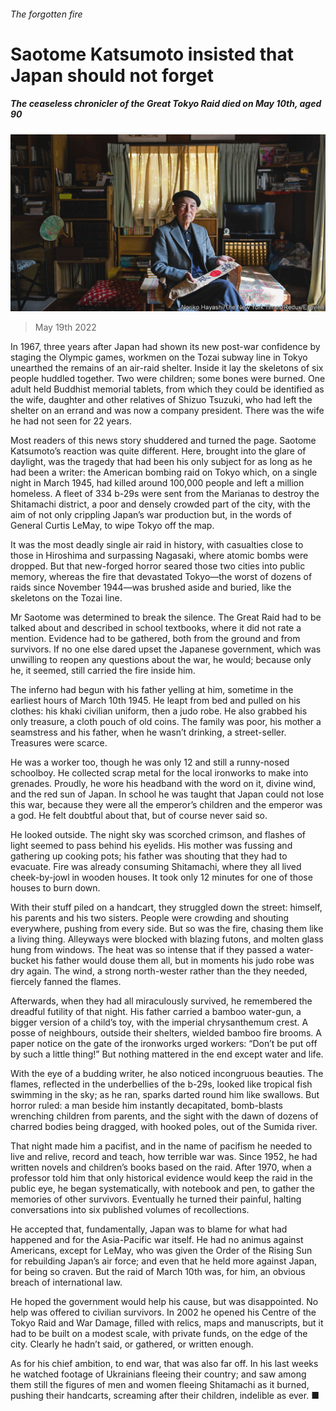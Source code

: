 ###### The forgotten fire

# Saotome Katsumoto insisted that Japan should not forget 

##### The ceaseless chronicler of the Great Tokyo Raid died on May 10th, aged 90 

![image](images/20220521_OBP001.jpg) 

> May 19th 2022 

In 1967, three years after Japan had shown its new post-war confidence by staging the Olympic games, workmen on the Tozai subway line in Tokyo unearthed the remains of an air-raid shelter. Inside it lay the skeletons of six people huddled together. Two were children; some bones were burned. One adult held Buddhist memorial tablets, from which they could be identified as the wife, daughter and other relatives of Shizuo Tsuzuki, who had left the shelter on an errand and was now a company president. There was the wife he had not seen for 22 years. 

Most readers of this news story shuddered and turned the page. Saotome Katsumoto’s reaction was quite different. Here, brought into the glare of daylight, was the tragedy that had been his only subject for as long as he had been a writer: the American bombing raid on Tokyo which, on a single night in March 1945, had killed around 100,000 people and left a million homeless. A fleet of 334 b-29s were sent from the Marianas to destroy the Shitamachi district, a poor and densely crowded part of the city, with the aim of not only crippling Japan’s war production but, in the words of General Curtis LeMay, to wipe Tokyo off the map.

It was the most deadly single air raid in history, with casualties close to those in Hiroshima and surpassing Nagasaki, where atomic bombs were dropped. But that new-forged horror seared those two cities into public memory, whereas the fire that devastated Tokyo—the worst of dozens of raids since November 1944—was brushed aside and buried, like the skeletons on the Tozai line. 

Mr Saotome was determined to break the silence. The Great Raid had to be talked about and described in school textbooks, where it did not rate a mention. Evidence had to be gathered, both from the ground and from survivors. If no one else dared upset the Japanese government, which was unwilling to reopen any questions about the war, he would; because only he, it seemed, still carried the fire inside him. 

The inferno had begun with his father yelling at him, sometime in the earliest hours of March 10th 1945. He leapt from bed and pulled on his clothes: his khaki civilian uniform, then a judo robe. He also grabbed his only treasure, a cloth pouch of old coins. The family was poor, his mother a seamstress and his father, when he wasn’t drinking, a street-seller. Treasures were scarce. 

He was a worker too, though he was only 12 and still a runny-nosed schoolboy. He collected scrap metal for the local ironworks to make into grenades. Proudly, he wore his  headband with the word  on it, divine wind, and the red sun of Japan. In school he was taught that Japan could not lose this war, because they were all the emperor’s children and the emperor was a god. He felt doubtful about that, but of course never said so. 

He looked outside. The night sky was scorched crimson, and flashes of light seemed to pass behind his eyelids. His mother was fussing and gathering up cooking pots; his father was shouting that they had to evacuate. Fire was already consuming Shitamachi, where they all lived cheek-by-jowl in wooden houses. It took only 12 minutes for one of those houses to burn down.

With their stuff piled on a handcart, they struggled down the street: himself, his parents and his two sisters. People were crowding and shouting everywhere, pushing from every side. But so was the fire, chasing them like a living thing. Alleyways were blocked with blazing futons, and molten glass hung from windows. The heat was so intense that if they passed a water-bucket his father would douse them all, but in moments his judo robe was dry again. The wind, a strong north-wester rather than the  they needed, fiercely fanned the flames.

Afterwards, when they had all miraculously survived, he remembered the dreadful futility of that night. His father carried a bamboo water-gun, a bigger version of a child’s toy, with the imperial chrysanthemum crest. A posse of neighbours, outside their shelters, wielded bamboo fire brooms. A paper notice on the gate of the ironworks urged workers: “Don’t be put off by such a little thing!” But nothing mattered in the end except water and life. 

With the eye of a budding writer, he also noticed incongruous beauties. The flames, reflected in the underbellies of the b-29s, looked like tropical fish swimming in the sky; as he ran, sparks darted round him like swallows. But horror ruled: a man beside him instantly decapitated, bomb-blasts wrenching children from parents, and the sight with the dawn of dozens of charred bodies being dragged, with hooked poles, out of the Sumida river. 

That night made him a pacifist, and in the name of pacifism he needed to live and relive, record and teach, how terrible war was. Since 1952, he had written novels and children’s books based on the raid. After 1970, when a professor told him that only historical evidence would keep the raid in the public eye, he began systematically, with notebook and pen, to gather the memories of other survivors. Eventually he turned their painful, halting conversations into six published volumes of recollections. 

He accepted that, fundamentally, Japan was to blame for what had happened and for the Asia-Pacific war itself. He had no animus against Americans, except for LeMay, who was given the Order of the Rising Sun for rebuilding Japan’s air force; and even that he held more against Japan, for being so craven. But the raid of March 10th was, for him, an obvious breach of international law. 

He hoped the government would help his cause, but was disappointed. No help was offered to civilian survivors. In 2002 he opened his Centre of the Tokyo Raid and War Damage, filled with relics, maps and manuscripts, but it had to be built on a modest scale, with private funds, on the edge of the city. Clearly he hadn’t said, or gathered, or written enough. 

As for his chief ambition, to end war, that was also far off. In his last weeks he watched footage of Ukrainians fleeing their country; and saw among them still the figures of men and women fleeing Shitamachi as it burned, pushing their handcarts, screaming after their children, indelible as ever. ■

